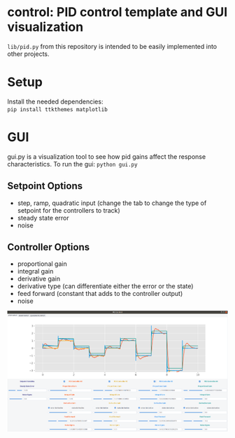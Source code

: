 # control: PID control template and GUI visualization

`lib/pid.py` from this repository is intended to be easily implemented into other projects.  

# Setup
Install the needed dependencies:  
`pip install ttkthemes matplotlib`

# GUI
gui.py is a visualization tool to see how pid gains affect the response characteristics.
To run the gui: `python gui.py`  

## Setpoint Options
- step, ramp, quadratic input (change the tab to change the type of
    setpoint for the controllers to track)
- steady state error
- noise

## Controller Options
- proportional gain
- integral gain
- derivative gain
- derivative type (can differentiate either the error or the state)
- feed forward (constant that adds to the controller output)
- noise

![pid_screenshot](docs/img/pid_screenshot.png)
